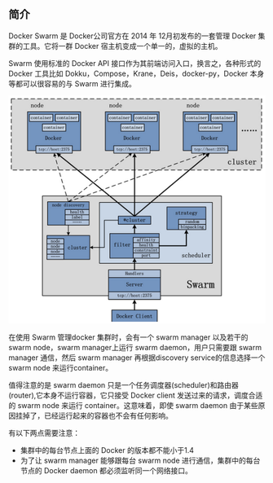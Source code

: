 ## 简介
Docker Swarm 是 Docker公司官方在 2014 年 12月初发布的一套管理 Docker 集群的工具。它将一群 Docker 宿主机变成一个单一的，虚拟的主机。

Swarm 使用标准的 Docker API 接口作为其前端访问入口，换言之，各种形式的 Docker 工具比如 Dokku，Compose，Krane，Deis，docker-py，Docker 本身等都可以很容易的与 Swarm 进行集成。

![Swarm 结构图](../_images/swarm.png)

在使用 Swarm 管理docker 集群时，会有一个 swarm manager 以及若干的 swarm node，swarm manager上运行 swarm daemon，用户只需要跟 swarm manager 通信，然后 swarm manager 再根据discovery service的信息选择一个swarm node 来运行container。

值得注意的是 swarm daemon 只是一个任务调度器(scheduler)和路由器(router),它本身不运行容器，它只接受 Docker client 发送过来的请求，调度合适的 swarm node 来运行 container。这意味着，即使 swarm daemon 由于某些原因挂掉了，已经运行起来的容器也不会有任何影响。


有以下两点需要注意：

* 集群中的每台节点上面的 Docker 的版本都不能小于1.4
* 为了让 swarm manager 能够跟每台 swarm node 进行通信，集群中的每台节点的 Docker daemon 都必须监听同一个网络接口。
